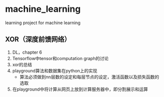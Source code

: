 # machine_learning
learning project for machine learning

## XOR（深度前馈网络）

1. DL，chapter 6
2. Tensorflow中tensor和computation graph的讨论
3. xor的总结
4. playground算法和数据集在python上的实现
   * 算法必须做到nn层数的设定和每层节点的设定，激活函数以及损失函数的选取
5. 在playground中将计算从网页上放到计算服务器中，即分割展示和运算